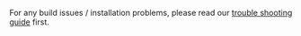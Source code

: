 For any build issues / installation problems,
please read our 
[trouble shooting
guide](https://github.com/facebookresearch/House3D/tree/master/renderer#trouble-shooting)
first.
